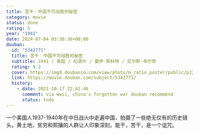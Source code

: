 ```yaml
---
title: 苦干：中国不可战胜的秘密
category: movie
status: done
rating: 5
year: "1941"
date: 2024-07-04 03:30:36+08:00
douban:
  id: "5342771"
  title: 苦干：中国不可战胜的秘密
  subtitle: 1941 / 美国 / 纪录片 / 雷伊·斯科特 / 尼尔斯·韦尔奇
  rating: 9.2
  cover: https://img9.doubanio.com/view/photo/m_ratio_poster/public/p2237736686.jpg
  link: https://movie.douban.com/subject/5342771/
  history:
    - date: 2021-10-17 22:41:46
      comment: via wwii, china's forgotten war douban recommend
      status: todo
---
```


一个美国人1937-1940年在中日战火中走遍中国，拍摄了一些绝无仅有的历史镜头。黄土地，贫穷和熙攘的人群让人印象深刻。能干，苦干，是一个诅咒。
